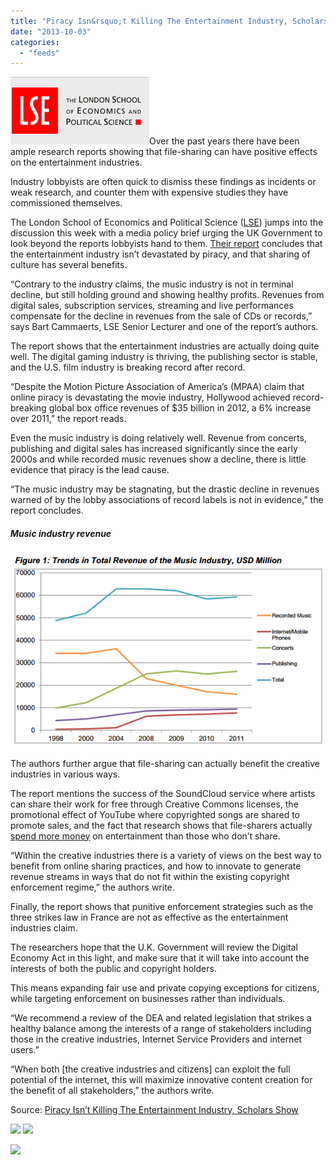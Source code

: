 ```yaml
---
title: "Piracy Isn&rsquo;t Killing The Entertainment Industry, Scholars Show"
date: "2013-10-03"
categories: 
  - "feeds"
---
```


![lbe](images/lbe.png)Over the past years there have been ample research reports showing that file-sharing can have positive effects on the entertainment industries.

Industry lobbyists are often quick to dismiss these findings as incidents or weak research, and counter them with expensive studies they have commissioned themselves.

The London School of Economics and Political Science ([LSE](http://www.lse.ac.uk/home.aspx)) jumps into the discussion this week with a media policy brief urging the UK Government to look beyond the reports lobbyists hand to them. [Their report](http://www.scribd.com/doc/172985274/LSE-MPP-Policy-Brief-9-Copyright-and-Creation) concludes that the entertainment industry isn’t devastated by piracy, and that sharing of culture has several benefits.

“Contrary to the industry claims, the music industry is not in terminal decline, but still holding ground and showing healthy profits. Revenues from digital sales, subscription services, streaming and live performances compensate for the decline in revenues from the sale of CDs or records,” says Bart Cammaerts, LSE Senior Lecturer and one of the report’s authors.

The report shows that the entertainment industries are actually doing quite well. The digital gaming industry is thriving, the publishing sector is stable, and the U.S. film industry is breaking record after record.

“Despite the Motion Picture Association of America’s (MPAA) claim that online piracy is devastating the movie industry, Hollywood achieved record-breaking global box office revenues of $35 billion in 2012, a 6% increase over 2011,” the report reads.

Even the music industry is doing relatively well. Revenue from concerts, publishing and digital sales has increased significantly since the early 2000s and while recorded music revenues show a decline, there is little evidence that piracy is the lead cause.

“The music industry may be stagnating, but the drastic decline in revenues warned of by the lobby associations of record labels is not in evidence,” the report concludes.

  

##### Music industry revenue

![musicgraph](images/musicgraph.png)

The authors further argue that file-sharing can actually benefit the creative industries in various ways.

The report mentions the success of the SoundCloud service where artists can share their work for free through Creative Commons licenses, the promotional effect of YouTube where copyrighted songs are shared to promote sales, and the fact that research shows that file-sharers actually [spend more money](http://torrentfreak.com/uk-movie-pirates-spend-way-more-at-the-box-office-121122/) on entertainment than those who don’t share.

“Within the creative industries there is a variety of views on the best way to benefit from online sharing practices, and how to innovate to generate revenue streams in ways that do not fit within the existing copyright enforcement regime,” the authors write.

Finally, the report shows that punitive enforcement strategies such as the three strikes law in France are not as effective as the entertainment industries claim.

The researchers hope that the U.K. Government will review the Digital Economy Act in this light, and make sure that it will take into account the interests of both the public and copyright holders.

This means expanding fair use and private copying exceptions for citizens, while targeting enforcement on businesses rather than individuals.

“We recommend a review of the DEA and related legislation that strikes a healthy balance among the interests of a range of stakeholders including those in the creative industries, Internet Service Providers and internet users.”

“When both \[the creative industries and citizens\] can exploit the full potential of the internet, this will maximize innovative content creation for the benefit of all stakeholders,” the authors write.

Source: [Piracy Isn’t Killing The Entertainment Industry, Scholars Show](http://torrentfreak.com/piracy-isnt-hurting-the-entertainment-industry-121003/)

[![](http://feeds.feedburner.com/~ff/Torrentfreak?d=yIl2AUoC8zA)](http://feed.torrentfreak.com/~ff/Torrentfreak?a=O88VUHUjI1c:UEbcS9ODjNw:yIl2AUoC8zA) [![](http://feeds.feedburner.com/~ff/Torrentfreak?i=O88VUHUjI1c:UEbcS9ODjNw:D7DqB2pKExk)](http://feed.torrentfreak.com/~ff/Torrentfreak?a=O88VUHUjI1c:UEbcS9ODjNw:D7DqB2pKExk)

![](http://feeds.feedburner.com/~r/Torrentfreak/~4/O88VUHUjI1c)
